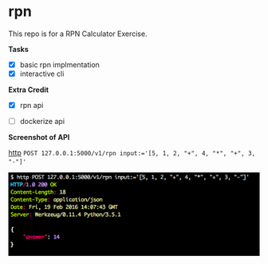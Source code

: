 # rpn

This repo is for a RPN Calculator Exercise.


**Tasks**

 - [x] basic rpn implmentation
 - [x] interactive cli

**Extra Credit**

 - [x] rpn api
 - [ ] dockerize api


**Screenshot of API**

[http](https://github.com/jkbrzt/httpie) `POST 127.0.0.1:5000/v1/rpn input:='[5, 1, 2, "+", 4, "*", "+", 3, "-"]'`

![screen shot using api](https://raw.githubusercontent.com/meantheory/rpn/master/Screenshot.2016-02-19.09.08.09.png)
